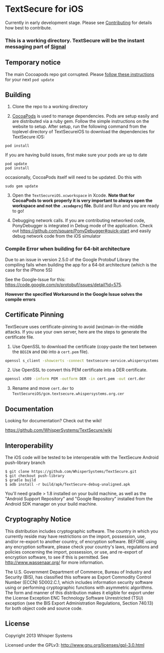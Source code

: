 # TextSecure for iOS

Currently in early development stage. Please see [Contributing](https://github.com/WhisperSystems/TextSecure-iOS/blob/master/CONTRIBUTING.md) for details how best to contribute.

### This is a working directory. TextSecure will be the instant messaging part of [Signal](https://github.com/WhisperSystems/Signal-iOS)

## Temporary notice

The main Cocoapods repo got corrupted. Please [follow these instructions](http://blog.cocoapods.org/Repairing-Our-Broken-Specs-Repository/) for your next `pod update`

## Building

1) Clone the repo to a working directory

2) [CocoaPods](http://cocoapods.org) is used to manage dependencies. Pods are setup easily and are distributed via a ruby gem. Follow the simple instructions on the website to setup. After setup, run the following command from the toplevel directory of TextSecureiOS to download the dependencies for TextSecure iOS:

```
pod install
```
If you are having build issues, first make sure your pods are up to date
```
pod update
pod install
```
occasionally, CocoaPods itself will need to be updated. Do this with
```
sudo gem update
```

3) Open the `TextSecureiOS.xcworkspace` in Xcode. **Note that for CocoaPods to work properly it is very important to always open the workspace and not the `.xcodeproj` file.** Build and Run and you are ready to go!

4) Debugging network calls. If you are contributing networked code, PonyDebugger is integrated in Debug mode of the application. Check out https://github.com/square/PonyDebugger#quick-start and easily debug network code from the iOS simulator

### Compile Error when building for 64-bit architecture

Due to an issue in version 2.5.0 of the Google Protobuf Library the compiling fails when building the app for a 64-bit architecture (which is the case for the iPhone 5S)

See the Google-Issue for this: https://code.google.com/p/protobuf/issues/detail?id=575. 

__However the specified Workaround in the Google Issue solves the compile errors__

## Certificate Pinning

TextSecure uses certificate-pinning to avoid (wo)man-in-the-middle attacks. If you use your own server, here are the steps to generate the certificate file. 

1) Use OpenSSL to download the certificate (copy-paste the text between the `BEGIN` and `END` into a `cert.pem` file).

```bash
openssl s_client -showcerts -connect textsecure-service.whispersystems.org:443 </dev/null
```
2) Use OpenSSL to convert this PEM certificate into a DER certificate. 

```bash
openssl x509 -inform PEM -outform DER -in cert.pem -out cert.der
```

3) Rename and move `cert.der` to `TextSecureiOS/gcm.textsecure.whispersystems.org.cer`

## Documentation


Looking for documentation? Check out the wiki!

https://github.com/WhisperSystems/TextSecure/wiki

## Interoperability 
The iOS code will be tested to be interoperable with the TextSecure Android push-library branch
```
$ git clone https://github.com/WhisperSystems/TextSecure.git
$ git checkout push-library
$ gradle build
$ adb install -r build/apk/TextSecure-debug-unaligned.apk
```
You'll need gradle > 1.8 installed on your build machine, as well as the
"Android Support Repository" and "Google Repository" installed from the
Android SDK manager on your build machine.

## Cryptography Notice

This distribution includes cryptographic software. The country in which you currently reside may have restrictions on the import, possession, use, and/or re-export to another country, of encryption software. 
BEFORE using any encryption software, please check your country's laws, regulations and policies concerning the import, possession, or use, and re-export of encryption software, to see if this is permitted. 
See <http://www.wassenaar.org/> for more information.

The U.S. Government Department of Commerce, Bureau of Industry and Security (BIS), has classified this software as Export Commodity Control Number (ECCN) 5D002.C.1, which includes information security software using or performing cryptographic functions with asymmetric algorithms. 
The form and manner of this distribution makes it eligible for export under the License Exception ENC Technology Software Unrestricted (TSU) exception (see the BIS Export Administration Regulations, Section 740.13) for both object code and source code.

## License

Copyright 2013 Whisper Systems

Licensed under the GPLv3: http://www.gnu.org/licenses/gpl-3.0.html
